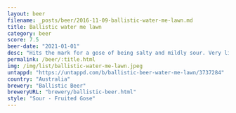 ```yaml
---
layout: beer
filename: _posts/beer/2016-11-09-ballistic-water-me-lawn.md
title: Ballistic water me lawn
category: beer
score: 7.5
beer-date: "2021-01-01"
desc: "Hits the mark for a gose of being salty and mildly sour. Very little head and a slightly hazy yellow colour. Watermelon comes through very mild in both smell and taste"
permalink: /beer/:title.html
img: /img/list/ballistic-water-me-lawn.jpeg
untappd: "https://untappd.com/b/ballistic-beer-water-me-lawn/3737284"
country: "Australia"
brewery: "Ballistic Beer"
breweryURL: "brewery/ballistic-beer.html"
style: "Sour - Fruited Gose"
---
```

